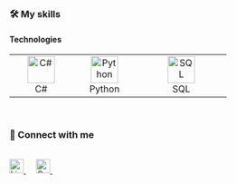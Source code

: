 
<h3>🛠 My skills</h3>
<!-- ****************** Tecnologies ****************** -->
<h4>Technologies</h4>
<table>
  <tr>
    <td align="center" width="96">
        <img src="./img/C#.png" height="48" title="C#"/>
      <br>C#
    </td>
    <td align="center" width="96">
        <img src="./img/python.jpeg"  height="48" alt="Python" />
      <br>Python
    </td>
    <td align="center" width="144">
        <img src="./img/SQL.jpeg" height="48" title="SQL" />
      <br>SQL
    </td>
   
  </tr>
</table><br>
<h3> 🔗 Connect with me</h3> <br>
<a href=https://www.linkedin.com/in/guilherme-paix%C3%A3o- target="_blank">
    <img height="25" src="https://img.shields.io/badge/Guilherme_Paixao-0077B5?style=flat&logo=linkedin&logoColor=white" alt="Linkedin - /guilherme-paixão"/>
</a>&ensp;&ensp;
<a href="paixaoguilherme79@gmail.com" target="_blank">
    <img height="25" src="https://img.shields.io/badge/paixaoguilherme79@gmail.com-D14836?style=flat&logo=gmail&logoColor=white" alt="Gmail - paixaoguilherme79@gmail.com"/>
</a>&ensp;&ensp;


